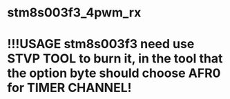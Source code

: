 # stm8s003f3_4pwm_rx
# !!!USAGE   stm8s003f3 need use STVP TOOL to burn it,  in the tool that the option byte should choose AFR0 for TIMER CHANNEL!
